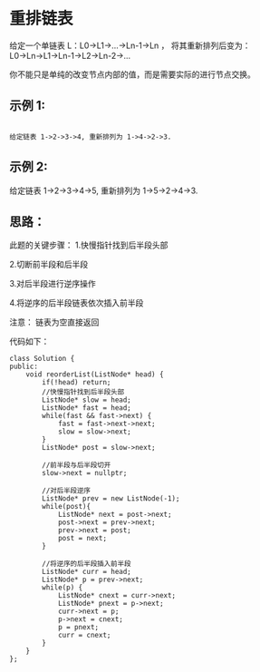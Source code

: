 # 重排链表


给定一个单链表 L：L0→L1→…→Ln-1→Ln ，
将其重新排列后变为： L0→Ln→L1→Ln-1→L2→Ln-2→…

你不能只是单纯的改变节点内部的值，而是需要实际的进行节点交换。


## 示例 1:
```

给定链表 1->2->3->4, 重新排列为 1->4->2->3.
```
## 示例 2:

给定链表 1->2->3->4->5, 重新排列为 1->5->2->4->3.


## 思路：
此题的关键步骤：
1.快慢指针找到后半段头部


2.切断前半段和后半段


3.对后半段进行逆序操作


4.将逆序的后半段链表依次插入前半段



注意：
链表为空直接返回


代码如下：

```
class Solution {
public:
    void reorderList(ListNode* head) {
        if(!head) return;
        //快慢指针找到后半段头部
        ListNode* slow = head; 
        ListNode* fast = head;
        while(fast && fast->next) {
            fast = fast->next->next;
            slow = slow->next;
        }
        ListNode* post = slow->next;

        //前半段与后半段切开
        slow->next = nullptr;

        //对后半段逆序
        ListNode* prev = new ListNode(-1);
        while(post){
            ListNode* next = post->next;
            post->next = prev->next;
            prev->next = post;
            post = next;
        }

        //将逆序的后半段插入前半段
        ListNode* curr = head;
        ListNode* p = prev->next;
        while(p) {
            ListNode* cnext = curr->next;
            ListNode* pnext = p->next;
            curr->next = p;
            p->next = cnext;
            p = pnext;
            curr = cnext;
        }
    }
};

